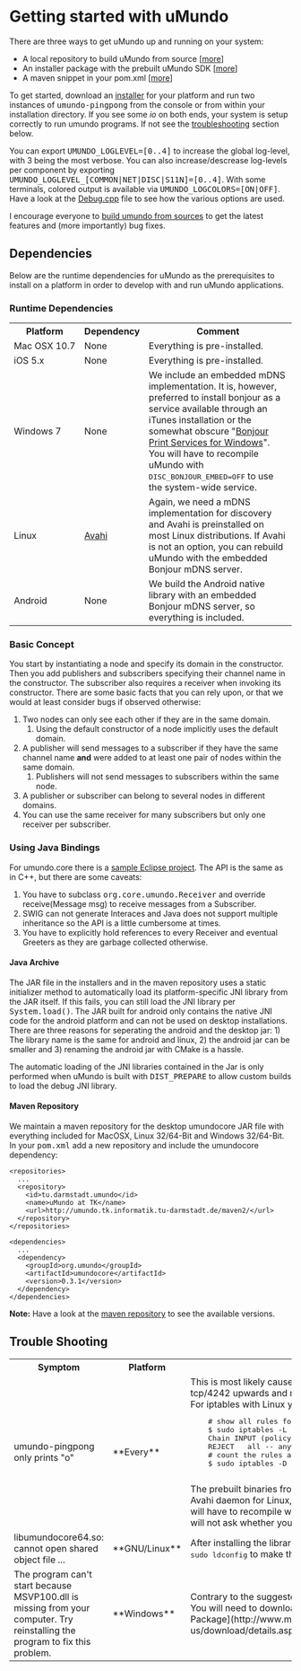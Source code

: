 # Getting started with uMundo

There are three ways to get uMundo up and running on your system:

* A local repository to build uMundo from source
[[more](https://github.com/tklab-tud/umundo/blob/master/docs/BUILDING.md)]
* An installer package with the prebuilt uMundo SDK
[[more](https://github.com/tklab-tud/umundo/blob/master/installer/README.md)]
* A maven snippet in your pom.xml
[[more](https://github.com/tklab-tud/umundo/blob/master/docs/GETTING_STARTED.md#maven-repository)]

To get started, download an [installer](http://umundo.tk.informatik.tu-darmstadt.de/installer/)
for your platform and run two instances of <tt>umundo-pingpong</tt> from the
console or from within your installation directory. If you see some *io* on both
ends, your system is setup correctly to run umundo programs. If not see the
[troubleshooting](TroubleShooting) section below.

You can export <tt>UMUNDO&#95;LOGLEVEL=[0..4]</tt> to increase the global log-level,
with 3 being the most verbose. You can also increase/descrease log-levels per
component by exporting <tt>UMUNDO&#95;LOGLEVEL&#95;[COMMON|NET|DISC|S11N]=[0..4]</tt>.
With some terminals, colored output is available via <tt>UMUNDO&#95;LOGCOLORS=[ON|OFF]</tt>.
Have a look at the <a href="https://github.com/tklab-tud/umundo/blob/master/core/src/umundo/common/Debug.cpp">Debug.cpp</a>
file to see how the various options are used.

I encourage everyone to [build umundo from sources](https://github.com/tklab-tud/umundo/blob/master/docs/BUILDING.md)
to get the latest features and (more importantly) bug fixes.

## Dependencies

Below are the runtime dependencies for uMundo as the prerequisites to install on a platform in order to develop with and run
uMundo applications.

### Runtime Dependencies

<table>
    <tr><th>Platform</th><th>Dependency</th><th>Comment</th></tr>
	<tr>
		<td rowspan="1">Mac&nbsp;OSX&nbsp;10.7</td>
		<td>None</td><td>Everything is pre-installed.</td>
	</tr>
	<tr>
		<td rowspan="1">iOS 5.x</td>
		<td>None</td><td>Everything is pre-installed.</td>
	</tr>
	<tr>
		<td rowspan="1">Windows&nbsp;7</td>
		<td>None</td>
		<td>We include an embedded mDNS implementation. It is, however, preferred to install bonjour as a service available through an
			iTunes installation or the somewhat obscure "<a href="http://support.apple.com/kb/DL999?viewlocale=en_US">Bonjour Print Services
			for Windows</a>". You will have to recompile uMundo with <tt>DISC_BONJOUR_EMBED=OFF</tt> to use the system-wide service.</td>
	</tr>
	<tr>
		<td rowspan="1">Linux</td>
		<td><a href="http://avahi.org/">Avahi</a></td>
		<td>Again, we need a mDNS implementation for discovery and Avahi is preinstalled on most Linux distributions. If Avahi is not an option,
			you can rebuild uMundo with the embedded Bonjour mDNS server.</td>
	</tr>
	<tr>
		<td rowspan="1">Android</td>
		<td>None</td><td>We build the Android native library with an embedded Bonjour mDNS server, so everything is included.</td>
	</tr>
</table>

### Basic Concept

You start by instantiating a node and specify its domain in the constructor. Then you add
publishers and subscribers specifying their channel name in the constructor. The subscriber
also requires a receiver when invoking its constructor. There are some basic facts that you
can rely upon, or that we would at least consider bugs if observed otherwise:

1. Two nodes can only see each other if they are in the same domain.
	1. Using the default constructor of a node implicitly uses the default domain.
2. A publisher will send messages to a subscriber if they have the same channel name <b>and</b> were added to at least
one pair of nodes within the same domain.
	1. Publishers will not send messages to subscribers within the same node.
2. A publisher or subscriber can belong to several nodes in different domains.
3. You can use the same receiver for many subscribers but only one receiver per subscriber.

### Using Java Bindings

For umundo.core there is a [sample Eclipse project](https://github.com/tklab-tud/umundo/tree/master/examples/java). The API
is the same as in C++, but there are some caveats:

1. You have to subclass <tt>org.core.umundo.Receiver</tt> and override receive(Message msg) to receive messages from a Subscriber.
2. SWIG can not generate Interaces and Java does not support multiple inheritance so the API is a little cumbersome at times.
3. You have to explicitly hold references to every Receiver and eventual Greeters as they are garbage collected otherwise.

#### Java Archive

The JAR file in the installers and in the maven repository uses a static initializer method to automatically load its
platform-specific JNI library from the JAR itself. If this fails, you can still load the JNI library per <tt>System.load()</tt>.
The JAR built for android only contains the native JNI code for the android platform and can not be used on desktop installations.
There are three reasons for seperating the android and the desktop jar: 1) The library name is the same for android and linux, 2)
the android jar can be smaller and 3) renaming the android jar with CMake is a hassle.

The automatic loading of the JNI libraries contained in the Jar is only performed when uMundo is built with <tt>DIST_PREPARE</tt>
to allow custom builds to load the debug JNI library.

#### Maven Repository

We maintain a maven repository for the desktop umundocore JAR file with everything included for MacOSX, Linux 32/64-Bit and Windows 32/64-Bit.
In your <tt>pom.xml</tt> add a new repository and include the umundocore dependency:

    <repositories>
      ...
      <repository>
        <id>tu.darmstadt.umundo</id>
        <name>uMundo at TK</name>
        <url>http://umundo.tk.informatik.tu-darmstadt.de/maven2/</url>
      </repository>
    </repositories>

    <dependencies>
      ...
      <dependency>
        <groupId>org.umundo</groupId>
        <artifactId>umundocore</artifactId>
        <version>0.3.1</version>
      </dependency>
    </dependencies>

<b>Note:</b> Have a look at the [maven repository](http://umundo.tk.informatik.tu-darmstadt.de/maven2/org/umundo/umundocore/) 
to see the available versions.

## Trouble Shooting

<table>
  <tr><th>Symptom</th><th>Platform</th><th>Comment</th></tr>
	<tr>
		<td>umundo-pingpong only prints "o"</td>
		<td>**Every**</td>
		<td>This is most likely caused by your firewall settings. uMundo uses tcp/4242
			upwards and might use udp/4242 upwards in the future. For iptables with
			Linux you can check with:
			<pre>
	# show all rules for the INPUT chain
	$ sudo iptables -L INPUT
	Chain INPUT (policy ACCEPT)
	REJECT   all -- anywhere anywhere
	# count the rules and remove e.g. first rule from INPUT chain
	$ sudo iptables -D INPUT 1
			</pre>
			The prebuilt binaries from the SDK installers are built against the Avahi
			daemon for Linux, make sure it is running and available (you will have to
			recompile with <tt>DISC_BONJOUR_EMBED</tt> if this is a problem).
			I will not ask whether you actually started <b>two</b> instances.
		</td>
	</tr>
	<tr>
		<td>libumundocore64.so: cannot open shared object file ...</td>
		<td>**GNU/Linux**</td>
		<td>After installing the libraries the first time, you might need to run <tt>sudo ldconfig</tt> to make them known.</td>
	</tr>
	<tr>
		<td>The program can't start because MSVP100.dll is missing from your computer.
		Try reinstalling the program to fix this problem.</td>
		<td>**Windows**</td>
		<td>Contrary to the suggested fix, reinstalling uMundo is not helpful.
		You will need to download and install the [VC++ Redistributable Package](http://www.microsoft.com/en-us/download/details.aspx?id=5555).</td>
	</tr>
<table>
